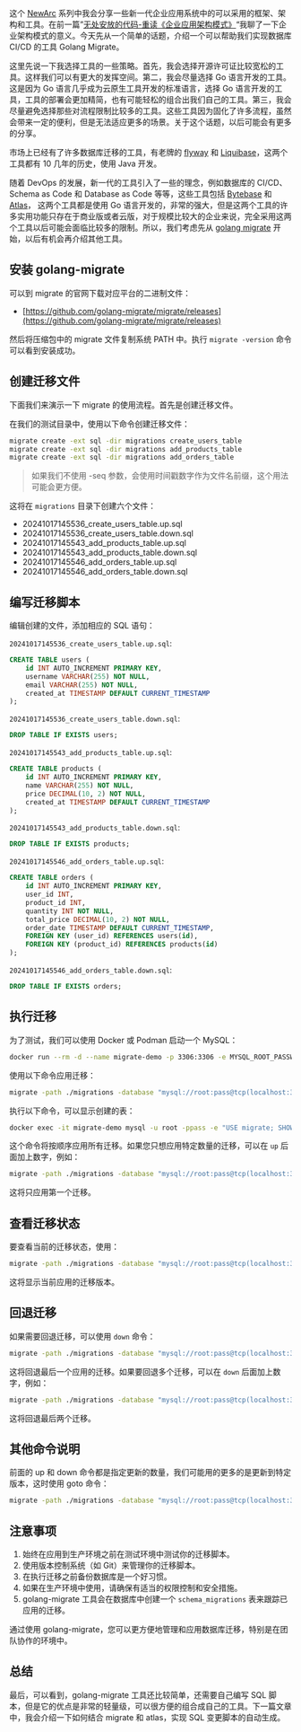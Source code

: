 
<!--
title: 通过Migrate实现数据库的CI/CD
cover: ./cover.jpg
-->

这个 [NewArc](https://yylives.cc/tag/newarc/) 系列中我会分享一些新一代企业应用系统中的可以采用的框架、架构和工具。在前一篇”[无处安放的代码-重读《企业应用架构模式》](https://yylives.cc/2024/09/11/code-without-a-place-to-be-put/)“我聊了一下企业架构模式的意义。今天先从一个简单的话题，介绍一个可以帮助我们实现数据库 CI/CD 的工具 Golang Migrate。

这里先说一下我选择工具的一些策略。首先，我会选择开源许可证比较宽松的工具。这样我们可以有更大的发挥空间。第二，我会尽量选择 Go 语言开发的工具。这是因为 Go 语言几乎成为云原生工具开发的标准语言，选择 Go 语言开发的工具，工具的部署会更加精简，也有可能轻松的组合出我们自己的工具。第三，我会尽量避免选择那些对流程限制比较多的工具。这些工具因为固化了许多流程，虽然会带来一定的便利，但是无法适应更多的场景。关于这个话题，以后可能会有更多的分享。

市场上已经有了许多数据库迁移的工具，有老牌的 [flyway](https://github.com/flyway/flyway) 和 [Liquibase](https://github.com/liquibase/liquibase)，这两个工具都有 10 几年的历史，使用 Java 开发。

随着 DevOps 的发展，新一代的工具引入了一些的理念，例如数据库的 CI/CD、Schema as Code 和 Database as Code 等等，这些工具包括 [Bytebase](https://github.com/bytebase/bytebase) 和 [Atlas](https://github.com/ariga/atlas)， 这两个工具都是使用 Go 语言开发的，非常的强大，但是这两个工具的许多实用功能只存在于商业版或者云版，对于规模比较大的企业来说，完全采用这两个工具以后可能会面临比较多的限制。所以，我们考虑先从 [golang migrate](https://github.com/golang-migrate/migrate) 开始，以后有机会再介绍其他工具。

## 安装 golang-migrate

可以到 migrate 的官网下载对应平台的二进制文件：

- [https://github.com/golang-migrate/migrate/releases](https://github.com/golang-migrate/migrate/releases) 

然后将压缩包中的 migrate 文件复制系统 PATH 中。执行 `migrate -version` 命令可以看到安装成功。

## 创建迁移文件

下面我们来演示一下 migrate 的使用流程。首先是创建迁移文件。

在我们的测试目录中，使用以下命令创建迁移文件：

```bash
migrate create -ext sql -dir migrations create_users_table
migrate create -ext sql -dir migrations add_products_table
migrate create -ext sql -dir migrations add_orders_table
```

> 如果我们不使用 -seq 参数，会使用时间戳数字作为文件名前缀，这个用法可能会更方便。

这将在 `migrations` 目录下创建六个文件：

- 20241017145536_create_users_table.up.sql
- 20241017145536_create_users_table.down.sql
- 20241017145543_add_products_table.up.sql
- 20241017145543_add_products_table.down.sql
- 20241017145546_add_orders_table.up.sql
- 20241017145546_add_orders_table.down.sql

## 编写迁移脚本

编辑创建的文件，添加相应的 SQL 语句：

`20241017145536_create_users_table.up.sql`:

```sql
CREATE TABLE users (
    id INT AUTO_INCREMENT PRIMARY KEY,
    username VARCHAR(255) NOT NULL,
    email VARCHAR(255) NOT NULL,
    created_at TIMESTAMP DEFAULT CURRENT_TIMESTAMP
);
```

`20241017145536_create_users_table.down.sql`:

```sql
DROP TABLE IF EXISTS users;
```

`20241017145543_add_products_table.up.sql`:

```sql
CREATE TABLE products (
    id INT AUTO_INCREMENT PRIMARY KEY,
    name VARCHAR(255) NOT NULL,
    price DECIMAL(10, 2) NOT NULL,
    created_at TIMESTAMP DEFAULT CURRENT_TIMESTAMP
);
```

`20241017145543_add_products_table.down.sql`:

```sql
DROP TABLE IF EXISTS products;
```

`20241017145546_add_orders_table.up.sql`:
```sql
CREATE TABLE orders (
    id INT AUTO_INCREMENT PRIMARY KEY,
    user_id INT,
    product_id INT,
    quantity INT NOT NULL,
    total_price DECIMAL(10, 2) NOT NULL,
    order_date TIMESTAMP DEFAULT CURRENT_TIMESTAMP,
    FOREIGN KEY (user_id) REFERENCES users(id),
    FOREIGN KEY (product_id) REFERENCES products(id)
);
```

`20241017145546_add_orders_table.down.sql`:

```sql
DROP TABLE IF EXISTS orders;
```

## 执行迁移

为了测试，我们可以使用 Docker 或 Podman 启动一个 MySQL：

```bash
docker run --rm -d --name migrate-demo -p 3306:3306 -e MYSQL_ROOT_PASSWORD=pass -e MYSQL_DATABASE=migrate mysql
```

使用以下命令应用迁移：

```bash
migrate -path ./migrations -database "mysql://root:pass@tcp(localhost:3306)/migrate" up
```

执行以下命令，可以显示创建的表：

```bash
docker exec -it migrate-demo mysql -u root -ppass -e "USE migrate; SHOW TABLES;"
```

这个命令将按顺序应用所有迁移。如果您只想应用特定数量的迁移，可以在 `up` 后面加上数字，例如：

```bash
migrate -path ./migrations -database "mysql://root:pass@tcp(localhost:3306)/migrate" up 1
```

这将只应用第一个迁移。

## 查看迁移状态

要查看当前的迁移状态，使用：

```bash
migrate -path ./migrations -database "mysql://root:pass@tcp(localhost:3306)/migrate" version
```

这将显示当前应用的迁移版本。

## 回退迁移

如果需要回退迁移，可以使用 `down` 命令：

```bash
migrate -path ./migrations -database "mysql://root:pass@tcp(localhost:3306)/migrate" down
```

这将回退最后一个应用的迁移。如果要回退多个迁移，可以在 `down` 后面加上数字，例如：

```bash
migrate -path ./migrations -database "mysql://root:pass@tcp(localhost:3306)/migrate" down 2
```

这将回退最后两个迁移。

## 其他命令说明

前面的 up 和 down 命令都是指定更新的数量，我们可能用的更多的是更新到特定版本，这时使用 goto 命令：

```bash
migrate -path ./migrations -database "mysql://root:pass@tcp(localhost:3306)/migrate" goto 20241017145543
```

## 注意事项

1. 始终在应用到生产环境之前在测试环境中测试你的迁移脚本。
2. 使用版本控制系统（如 Git）来管理你的迁移脚本。
3. 在执行迁移之前备份数据库是一个好习惯。
4. 如果在生产环境中使用，请确保有适当的权限控制和安全措施。
5. golang-migrate 工具会在数据库中创建一个 `schema_migrations` 表来跟踪已应用的迁移。

通过使用 golang-migrate，您可以更方便地管理和应用数据库迁移，特别是在团队协作的环境中。

## 总结

最后，可以看到，golang-migrate 工具还比较简单，还需要自己编写 SQL 脚本，但是它的优点是非常的轻量级，可以很方便的组合成自己的工具。下一篇文章中，我会介绍一下如何结合 migrate 和 atlas，实现 SQL 变更脚本的自动生成。





